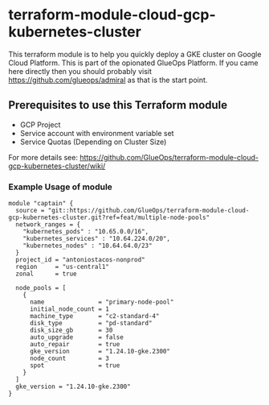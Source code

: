 # terraform-module-cloud-gcp-kubernetes-cluster

This terraform module is to help you quickly deploy a GKE cluster on Google Cloud Platform. This is part of the opionated GlueOps Platform. If you came here directly then you should probably visit https://github.com/glueops/admiral as that is the start point.

## Prerequisites to use this Terraform module

- GCP Project
- Service account with environment variable set
- Service Quotas (Depending on Cluster Size)

For more details see: https://github.com/GlueOps/terraform-module-cloud-gcp-kubernetes-cluster/wiki/

### Example Usage of module

```hcl
module "captain" {
  source = "git::https://github.com/GlueOps/terraform-module-cloud-gcp-kubernetes-cluster.git?ref=feat/multiple-node-pools"
  network_ranges = {
    "kubernetes_pods" : "10.65.0.0/16",
    "kubernetes_services" : "10.64.224.0/20",
    "kubernetes_nodes" : "10.64.64.0/23"
  }
  project_id = "antoniostacos-nonprod"
  region     = "us-central1"
  zonal      = true

  node_pools = [
    {
      name               = "primary-node-pool"
      initial_node_count = 1
      machine_type       = "c2-standard-4"
      disk_type          = "pd-standard"
      disk_size_gb       = 30
      auto_upgrade       = false
      auto_repair        = true
      gke_version        = "1.24.10-gke.2300"
      node_count         = 3
      spot               = true
    }
  ]
  gke_version = "1.24.10-gke.2300"
}
```

